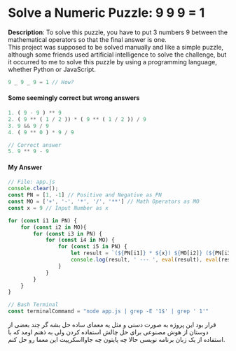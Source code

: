 # Solve a Numeric Puzzle: 9 9 9 = 1
**Description**: To solve this puzzle, you have to put 3 numbers 9 between the mathematical operators so that the final answer is one.<br>
This project was supposed to be solved manually and like a simple puzzle, although some friends used artificial intelligence to solve the challenge, but it occurred to me to solve this puzzle by using a programming language, whether Python or JavaScript.
```js
9 _ 9 _ 9 = 1 // How?
```

#### Some seemingly correct but wrong answers
```js
1. ( 9 - 9 ) ** 9
2. ( 9 ** ( 1 / 2 )) * ( 9 ** ( 1 / 2 )) / 9
3. 9 && 9 / 9
4. ( 9 ** 0 ) * 9 / 9

// Correct answer
5. 9 ** 9 - 9
```

#### My Answer
```js
// File: app.js
console.clear();
const PN = [1, -1] // Positive and Negative as PN
const MO = ['+', '-', '*', '/', '**'] // Math Operators as MO
const x = 9 // Input Number as x

for (const i1 in PN) {
    for (const i2 in MO){
        for (const i3 in PN) {
            for (const i4 in MO) {
                for (const i5 in PN) {
                    let result = `(${PN[i1]} * ${x}) ${MO[i2]} (${PN[i3]} * ${x}) ${MO[i4]} (${PN[i5]} * ${x})`
                    console.log(result, ' --- ', eval(result), eval(result).toFixed())
                }
            }
        }
    }
}

// Bash Terminal
const terminalCommand = "node app.js | grep -E '1$' | grep ' 1'"
```
قرار بود این پروژه به صورت دستی و مثل یه معمای ساده حل بشه گر چند بعضی از دوستان از هوش مصنوعی برای حل چالش استفاده کردن ولی به ذهنم اومد که با استفاده از یک زبان برنامه نویسی حالا چه پایتون چه جاوااسکرپیت این معما رو حل کنم.